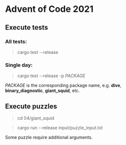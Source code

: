 # Advent of Code 2021

## Execute tests

### All tests:
> cargo test --release 

### Single day:
> cargo test --release -p *PACKAGE*

*PACKAGE* is the corresponding package name, e.g. **dive**, **binary_diagnostic**, **giant_squid**, etc.

## Execute puzzles
> cd 04/giant_squid

> cargo run --release input/puzzle_input.txt

Some puzzle require additional arguments.
